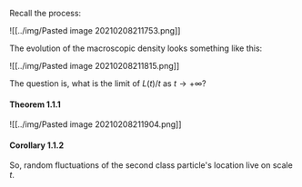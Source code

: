 Recall the process:

![[../img/Pasted image 20210208211753.png]]

The evolution of the macroscopic density looks something like this:

![[../img/Pasted image 20210208211815.png]]

The question is, what is the limit of $L(t)/t$ as $t\to+\infty$?

#### Theorem 1.1.1

![[../img/Pasted image 20210208211904.png]]

#### Corollary 1.1.2

So, random fluctuations of the second class particle's location live on scale $t$.
